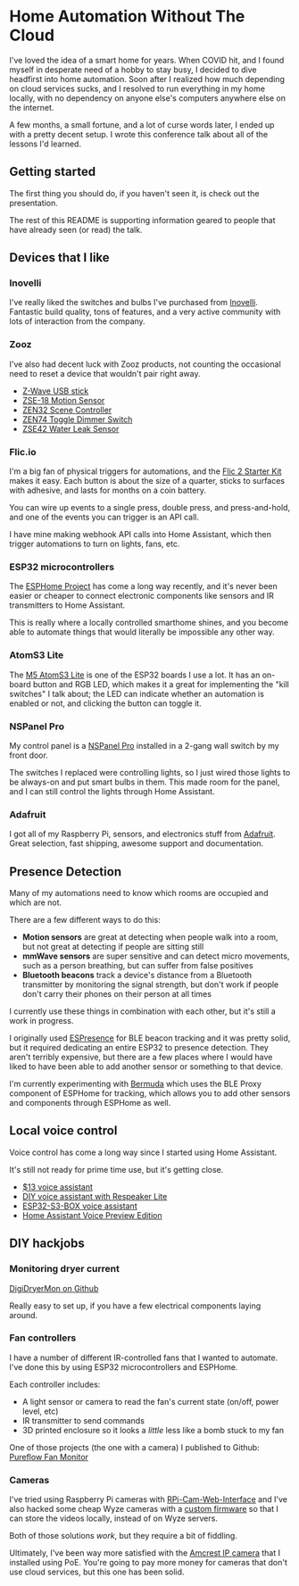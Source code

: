 # Home Automation Without The Cloud

I've loved the idea of a smart home for years. When COVID hit, and I found myself in desperate need of a hobby to stay busy, I decided to dive headfirst into home automation. Soon after I realized how much depending on cloud services sucks, and I resolved to run everything in my home locally, with no dependency on anyone else's computers anywhere else on the internet.

A few months, a small fortune, and a lot of curse words later, I ended up with a pretty decent setup. I wrote this conference talk about all of the lessons I'd learned.

## Getting started

The first thing you should do, if you haven't seen it, is check out the presentation. 

The rest of this README is supporting information geared to people that have already seen (or read) the talk.

## Devices that I like

### Inovelli ###

I've really liked the switches and bulbs I've purchased from [Inovelli](https://inovelli.com/). Fantastic build quality, tons of features, and a very active community with lots of interaction from the company.

### Zooz ###

I've also had decent luck with Zooz products, not counting the occasional need to reset a device that wouldn't pair right away.

- [Z-Wave USB stick](https://www.thesmartesthouse.com/collections/zooz/products/zooz-usb-700-series-z-wave-plus-s2-stick-zst10-700)
- [ZSE-18 Motion Sensor](https://www.thesmartesthouse.com/collections/zooz/products/zooz-z-wave-plus-motion-sensor-zse18-with-magnetic-base-battery-or-usb-power)
- [ZEN32 Scene Controller](https://www.thesmartesthouse.com/collections/zooz/products/zooz-700-series-z-wave-plus-scene-controller-switch-zen32)
- [ZEN74 Toggle Dimmer Switch](https://www.thesmartesthouse.com/collections/zooz/products/zooz-700-series-z-wave-plus-s2-toggle-dimmer-switch-zen74)
- [ZSE42 Water Leak Sensor](https://www.thesmartesthouse.com/collections/zooz/products/zooz-z-wave-plus-700-series-xs-water-leak-sensor-zse42)

### Flic.io ###

I'm a big fan of physical triggers for automations, and the [Flic 2 Starter Kit](https://flic.io/shop/flic2-starter-kit) makes it easy. Each button is about the size of a quarter, sticks to surfaces with adhesive, and lasts for months on a coin battery. 

You can wire up events to a single press, double press, and press-and-hold, and one of the events you can trigger is an API call.

I have mine making webhook API calls into Home Assistant, which then trigger automations to turn on lights, fans, etc. 

### ESP32 microcontrollers ###

The [ESPHome Project](https://esphome.io/) has come a long way recently, and it's never been easier or cheaper to connect electronic components like sensors and IR transmitters to Home Assistant.

This is really where a locally controlled smarthome shines, and you become able to automate things that would literally be impossible any other way.

### AtomS3 Lite ###

The [M5 AtomS3 Lite](https://docs.m5stack.com/en/core/AtomS3%20Lite) is one of the ESP32 boards I use a lot. It has an on-board button and RGB LED, which makes it a great for implementing the "kill switches" I talk about; the LED can indicate whether an automation is enabled or not, and clicking the button can toggle it.

### NSPanel Pro ###

My control panel is a [NSPanel Pro](https://www.thesmarthomebook.com/2022/11/17/home-assistant-on-the-nspanel-pro/) installed in a 2-gang wall switch by my front door.

The switches I replaced were controlling lights, so I just wired those lights to be always-on and put smart bulbs in them. This made room for the panel, and I can still control the lights through Home Assistant.

### Adafruit ###

I got all of my Raspberry Pi, sensors, and electronics stuff from [Adafruit](https://www.adafruit.com/). Great selection, fast shipping, awesome support and documentation.

## Presence Detection ##

Many of my automations need to know which rooms are occupied and which are not.

There are a few different ways to do this:

- **Motion sensors** are great at detecting when people walk into a room, but not great at detecting if people are sitting still
- **mmWave sensors** are super sensitive and can detect micro movements, such as a person breathing, but can suffer from false positives
- **Bluetooth beacons** track a device's distance from a Bluetooth transmitter by monitoring the signal strength, but don't work if people don't carry their phones on their person at all times

I currently use these things in combination with each other, but it's still a work in progress. 

I originally used [ESPresence](https://espresense.com/) for BLE beacon tracking and it was pretty solid, but it required dedicating an entire ESP32 to presence detection.  They aren't terribly expensive, but there are a few places where I would have liked to have been able to add another sensor or something to that device.

I'm currently experimenting with [Bermuda](https://github.com/agittins/bermuda) which uses the BLE Proxy component of ESPHome for tracking, which allows you to add other sensors and components through ESPHome as well.

## Local voice control ##

Voice control has come a long way since I started using Home Assistant.

It's still not ready for prime time use, but it's getting close.

- [$13 voice assistant](https://www.home-assistant.io/voice_control/thirteen-usd-voice-remote/)
- [DIY voice assistant with Respeaker Lite](https://smarthomecircle.com/local-voice-assistant-with-seeed-studio-respeaker-lite)
- [ESP32-S3-BOX voice assistant](https://www.home-assistant.io/voice_control/s3_box_voice_assistant/)
- [Home Assistant Voice Preview Edition](https://www.home-assistant.io/voice-pe/)

## DIY hackjobs ##

### Monitoring dryer current ###

[DigiDryerMon on Github](https://github.com/digiblur/digiDryerMon)

Really easy to set up, if you have a few electrical components laying around.

### Fan controllers ###

I have a number of different IR-controlled fans that I wanted to automate. I've done this by using ESP32 microcontrollers and ESPHome. 

Each controller includes:

* A light sensor or camera to read the fan's current state (on/off, power level, etc)
* IR transmitter to send commands
* 3D printed enclosure so it looks a _little_ less like a bomb stuck to my fan

One of those projects (the one with a camera) I published to Github: [Pureflow Fan Monitor](https://github.com/spetryjohnson/pureflow_fan_monitor)


### Cameras ###

I've tried using Raspberry Pi cameras with [RPi-Cam-Web-Interface](https://elinux.org/RPi-Cam-Web-Interface) and I've also hacked some cheap Wyze cameras with a [custom firmware](https://github.com/EliasKotlyar/Xiaomi-Dafang-Hacks) so that I can store the videos locally, instead of on Wyze servers.

Both of those solutions _work_, but they require a bit of fiddling. 

Ultimately, I've been way more satisfied with the [Amcrest IP camera](https://www.amazon.com/Amcrest-5-Megapixel-NightVision-Weatherproof-IP5M-T1179EW-28MM/dp/B083G9KT4C?th=1) that I installed using PoE. You're going to pay more money for cameras that don't use cloud services, but this one has been solid.